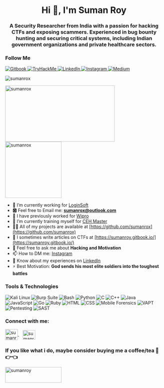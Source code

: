 <h1 align="center">Hi 👋, I'm Suman Roy</h1>
<h3 align="center">
    A Security Researcher from India with a passion for hacking CTFs and exposing scammers.
    Experienced in bug bounty hunting and securing critical systems, including Indian government organizations and private healthcare sectors.
</h3>

### Follow Me

<p align="left">
    <a href="https://sumanroy.gitbook.io/" target="_blank">
        <img src="https://img.shields.io/badge/Gitbook-000000?style=for-the-badge&logo=gitbook&logoColor=white" alt="Gitbook" />
    </a>
    <a href="https://tryhackme.com/p/sumanrox" target="_blank">
        <img src="https://img.shields.io/badge/TryHackMe-2D2D2D?style=for-the-badge&logo=tryhackme&logoColor=white" alt="TryHackMe" />
    </a>
    <a href="https://www.linkedin.com/in/sumanrox/" target="_blank">
        <img src="https://img.shields.io/badge/LinkedIn-0077B5?style=for-the-badge&logo=linkedin&logoColor=white" alt="LinkedIn" />
    </a>
    <a href="https://instagram.com/sumanrox.official/" target="_blank">
        <img src="https://img.shields.io/badge/Instagram-E4405F?style=for-the-badge&logo=instagram&logoColor=white" alt="Instagram" />
    </a>
    <a href="https://sumanrox.medium.com/" target="_blank">
        <img src="https://img.shields.io/badge/Medium-000000?style=for-the-badge&logo=medium&logoColor=white" alt="Medium" />
    </a>
</p>

<p align="left">
    <img src="https://komarev.com/ghpvc/?username=sumanrox&label=Profile%20views&color=0e75b6&style=flat" alt="sumanrox" />
</p>

<p align="left">
    <img src="https://github-readme-stats.vercel.app/api/top-langs?username=sumanrox&show_icons=true&locale=en&layout=compact" alt="sumanrox" height="180" width="350" />
    <img src="https://github-readme-stats.vercel.app/api?username=sumanrox&show_icons=true&locale=en" alt="sumanrox" height="180" />
</p>

- 🔭 I’m currently working for [LoginSoft](https://www.loginsoft.com/)
- 🅾 Feel free to Email me: **sumanrox@outlook.com**
- 👯 I have previously worked for [Wipro](https://www.wipro.com/)
- 🌱 I’m currently training myself for [CEH Master](https://www.eccouncil.org/train-certify/ceh-master/)
- 👨‍💻 All of my projects are available at [https://github.com/sumanrox](https://github.com/sumanrox)
- 📝 I sometimes write articles on CTFs at [https://sumanroy.gitbook.io/](https://sumanroy.gitbook.io/)
- 💬 Feel free to ask me about **Hacking and Motivation**
- 📫 How to DM me: [Instagram](https://instagram.com/sumanrox.official/)
- 📄 Know about my experiences on [LinkedIn](https://www.linkedin.com/in/sumanrox/)
- ⚡ Best Motivation: **God sends his most elite soldiers into the toughest battles**

### Tools & Technologies

<p align="left">
    <img src="https://img.shields.io/badge/OS-Kali%20Linux-557C94?style=for-the-badge&logo=kali-linux&logoColor=white" alt="Kali Linux" />
    <img src="https://img.shields.io/badge/Tool-Burp%20Suite-FF6F00?style=for-the-badge&logo=burp-suite&logoColor=white" alt="Burp Suite" />
    <img src="https://img.shields.io/badge/Shell-Bash-4EAA25?style=for-the-badge&logo=gnu-bash&logoColor=white" alt="Bash" />
    <img src="https://img.shields.io/badge/Code-Python-3776AB?style=for-the-badge&logo=python&logoColor=white" alt="Python" />
    <img src="https://img.shields.io/badge/Code-C-A8B9CC?style=for-the-badge&logo=c&logoColor=white" alt="C" />
    <img src="https://img.shields.io/badge/Code-C%2B%2B-00599C?style=for-the-badge&logo=c%2B%2B&logoColor=white" alt="C++" />
    <img src="https://img.shields.io/badge/Code-Java-007396?style=for-the-badge&logo=java&logoColor=white" alt="Java" />
    <img src="https://img.shields.io/badge/Code-JavaScript-F7DF1E?style=for-the-badge&logo=javascript&logoColor=black" alt="JavaScript" />
    <img src="https://img.shields.io/badge/Code-Go-00ADD8?style=for-the-badge&logo=go&logoColor=white" alt="Go" />
    <img src="https://img.shields.io/badge/Code-Ruby-CC342D?style=for-the-badge&logo=ruby&logoColor=white" alt="Ruby" />
    <img src="https://img.shields.io/badge/Code-HTML5-E34F26?style=for-the-badge&logo=html5&logoColor=white" alt="HTML" />
    <img src="https://img.shields.io/badge/Code-CSS3-1572B6?style=for-the-badge&logo=css3&logoColor=white" alt="CSS" />
    <img src="https://img.shields.io/badge/Forensics-Mobile%20Forensics-0078D4?style=for-the-badge&logo=mobile&logoColor=white" alt="Mobile Forensics" />
    <img src="https://img.shields.io/badge/VAPT-004B49?style=for-the-badge&logo=security&logoColor=white" alt="VAPT" />
    <img src="https://img.shields.io/badge/Pentesting-FF3D00?style=for-the-badge&logo=security&logoColor=white" alt="Pentesting" />
    <img src="https://img.shields.io/badge/SAST-0075A2?style=for-the-badge&logo=security&logoColor=white" alt="SAST" />
</p>

<h3 align="left">Connect with me:</h3>
<p align="left">
    <a href="https://instagram.com/sumanrox.official" target="_blank">
        <img align="center" src="https://www.svgrepo.com/download/452229/instagram-1.svg" alt="sumanrox" height="35" width="40" />
    </a>
    &nbsp;&nbsp;
    <a href="https://linkedin.com/in/sumanrox" target="_blank">
        <img align="center" src="https://www.svgrepo.com/download/81143/linkedin.svg" alt="sumanrox" height="30" width="40" />
    </a>
</p>

<h3 align="left">If you like what i do, maybe consider buying me a coffee/tea 🥺👉👈</h3>
<p align="left">
    <a href="https://www.buymeacoffee.com/sumanroy">
        <img src="https://cdn.buymeacoffee.com/buttons/v2/default-yellow.png" height="50" width="180" alt="sumanroy" />
    </a>
</p>
